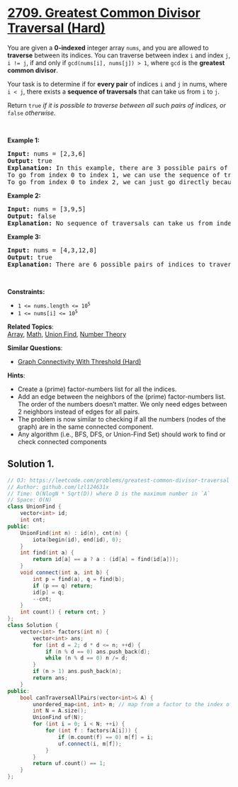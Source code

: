 # [2709. Greatest Common Divisor Traversal (Hard)](https://leetcode.com/problems/greatest-common-divisor-traversal)

<p>You are given a <strong>0-indexed</strong> integer array <code>nums</code>, and you are allowed to <strong>traverse</strong> between its indices. You can traverse between index <code>i</code> and index <code>j</code>, <code>i != j</code>, if and only if <code>gcd(nums[i], nums[j]) &gt; 1</code>, where <code>gcd</code> is the <strong>greatest common divisor</strong>.</p>

<p>Your task is to determine if for <strong>every pair</strong> of indices <code>i</code> and <code>j</code> in nums, where <code>i &lt; j</code>, there exists a <strong>sequence of traversals</strong> that can take us from <code>i</code> to <code>j</code>.</p>

<p>Return <code>true</code><em> if it is possible to traverse between all such pairs of indices,</em><em> or </em><code>false</code><em> otherwise.</em></p>

<p>&nbsp;</p>
<p><strong class="example">Example 1:</strong></p>

<pre>
<strong>Input:</strong> nums = [2,3,6]
<strong>Output:</strong> true
<strong>Explanation:</strong> In this example, there are 3 possible pairs of indices: (0, 1), (0, 2), and (1, 2).
To go from index 0 to index 1, we can use the sequence of traversals 0 -&gt; 2 -&gt; 1, where we move from index 0 to index 2 because gcd(nums[0], nums[2]) = gcd(2, 6) = 2 &gt; 1, and then move from index 2 to index 1 because gcd(nums[2], nums[1]) = gcd(6, 3) = 3 &gt; 1.
To go from index 0 to index 2, we can just go directly because gcd(nums[0], nums[2]) = gcd(2, 6) = 2 &gt; 1. Likewise, to go from index 1 to index 2, we can just go directly because gcd(nums[1], nums[2]) = gcd(3, 6) = 3 &gt; 1.
</pre>

<p><strong class="example">Example 2:</strong></p>

<pre>
<strong>Input:</strong> nums = [3,9,5]
<strong>Output:</strong> false
<strong>Explanation:</strong> No sequence of traversals can take us from index 0 to index 2 in this example. So, we return false.
</pre>

<p><strong class="example">Example 3:</strong></p>

<pre>
<strong>Input:</strong> nums = [4,3,12,8]
<strong>Output:</strong> true
<strong>Explanation:</strong> There are 6 possible pairs of indices to traverse between: (0, 1), (0, 2), (0, 3), (1, 2), (1, 3), and (2, 3). A valid sequence of traversals exists for each pair, so we return true.
</pre>

<p>&nbsp;</p>
<p><strong>Constraints:</strong></p>

<ul>
	<li><code>1 &lt;= nums.length &lt;= 10<sup>5</sup></code></li>
	<li><code>1 &lt;= nums[i] &lt;= 10<sup>5</sup></code></li>
</ul>


**Related Topics**:  
[Array](https://leetcode.com/tag/array), [Math](https://leetcode.com/tag/math), [Union Find](https://leetcode.com/tag/union-find), [Number Theory](https://leetcode.com/tag/number-theory)

**Similar Questions**:
* [Graph Connectivity With Threshold (Hard)](https://leetcode.com/problems/graph-connectivity-with-threshold)

**Hints**:
* Create a (prime) factor-numbers list for all the indices.
* Add an edge between the neighbors of the (prime) factor-numbers list. The order of the numbers doesn’t matter. We only need edges between 2 neighbors instead of edges for all pairs.
* The problem is now similar to checking if all the numbers (nodes of the graph) are in the same connected component.
* Any algorithm (i.e., BFS, DFS, or Union-Find Set) should work to find or check connected components

## Solution 1.

```cpp
// OJ: https://leetcode.com/problems/greatest-common-divisor-traversal
// Author: github.com/lzl124631x
// Time: O(NlogN * Sqrt(D)) where D is the maximum number in `A`
// Space: O(N)
class UnionFind {
    vector<int> id;
    int cnt;
public:
    UnionFind(int n) : id(n), cnt(n) {
        iota(begin(id), end(id), 0);
    }
    int find(int a) {
        return id[a] == a ? a : (id[a] = find(id[a]));
    }
    void connect(int a, int b) {
        int p = find(a), q = find(b);
        if (p == q) return;
        id[p] = q;
        --cnt;
    }
    int count() { return cnt; }
};
class Solution {
    vector<int> factors(int n) {
        vector<int> ans;
        for (int d = 2; d * d <= n; ++d) {
            if (n % d == 0) ans.push_back(d);
            while (n % d == 0) n /= d;
        }
        if (n > 1) ans.push_back(n);
        return ans;
    }
public:
    bool canTraverseAllPairs(vector<int>& A) {
        unordered_map<int, int> m; // map from a factor to the index of the first number containing this factor
        int N = A.size();
        UnionFind uf(N);
        for (int i = 0; i < N; ++i) {
            for (int f : factors(A[i])) {
                if (m.count(f) == 0) m[f] = i;
                uf.connect(i, m[f]);
            }
        }
        return uf.count() == 1;
    }
};
```